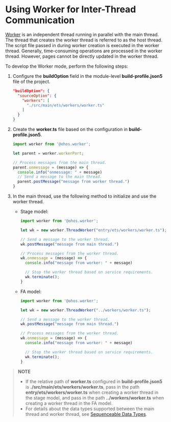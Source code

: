# Using Worker for Inter-Thread Communication

[Worker](../reference/apis/js-apis-worker.md) is an independent thread running in parallel with the main thread. The thread that creates the worker thread is referred to as the host thread. The script file passed in during worker creation is executed in the worker thread. Generally, time-consuming operations are processed in the worker thread. However, pages cannot be directly updated in the worker thread.


To develop the Worker mode, perform the following steps:


1. Configure the **buildOption** field in the module-level **build-profile.json5** file of the project.

   ```json
   "buildOption": {
     "sourceOption": {
       "workers": [
         "./src/main/ets/workers/worker.ts"
       ]
     }
   }
   ```

2. Create the **worker.ts** file based on the configuration in **build-profile.json5**.

   ```ts
   import worker from '@ohos.worker';

   let parent = worker.workerPort;

   // Process messages from the main thread.
   parent.onmessage = (message) => {
     console.info("onmessage: " + message)
     // Send a message to the main thread.
     parent.postMessage("message from worker thread.")
   }
   ```

3. In the main thread, use the following method to initialize and use the worker thread.
   - Stage model:

      ```ts
      import worker from '@ohos.worker';

      let wk = new worker.ThreadWorker("entry/ets/workers/worker.ts");

      // Send a message to the worker thread.
      wk.postMessage("message from main thread.")

      // Process messages from the worker thread.
      wk.onmessage = (message) => {
        console.info("message from worker: " + message)

        // Stop the worker thread based on service requirements.
        wk.terminate();
      }
      ```

   - FA model:

      ```ts
      import worker from '@ohos.worker';
      
      let wk = new worker.ThreadWorker("../workers/worker.ts");
      
      // Send a message to the worker thread.
      wk.postMessage("message from main thread.")
      
      // Process messages from the worker thread.
      wk.onmessage = (message) => {
        console.info("message from worker: " + message)
      
        // Stop the worker thread based on service requirements.
        wk.terminate();
      }
      ```

> **NOTE**
>
> - If the relative path of **worker.ts** configured in **build-profile.json5** is **./src/main/ets/workers/worker.ts**, pass in the path **entry/ets/workers/worker.ts** when creating a worker thread in the stage model, and pass in the path **../workers/worker.ts** when creating a worker thread in the FA model.
> - For details about the data types supported between the main thread and worker thread, see [Sequenceable Data Types](../reference/apis/js-apis-worker.md#sequenceable-data-types).
